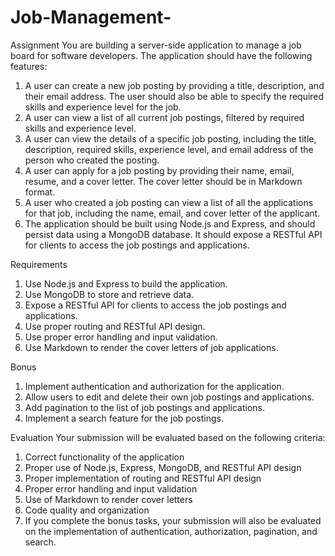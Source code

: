 # Job-Management-

Assignment
You are building a server-side application to manage a job board for software developers. The application should have the following features:

1.	A user can create a new job posting by providing a title, description, and their email address. The user should also be able to specify the required skills and experience level for the job.
2.	A user can view a list of all current job postings, filtered by required skills and experience level.
3.	A user can view the details of a specific job posting, including the title, description, required skills, experience level, and email address of the person who created the posting.
4.	A user can apply for a job posting by providing their name, email, resume, and a cover letter. The cover letter should be in Markdown format.
5.	A user who created a job posting can view a list of all the applications for that job, including the name, email, and cover letter of the applicant.
6.	The application should be built using Node.js and Express, and should persist data using a MongoDB database. It should expose a RESTful API for clients to access the job postings and applications.

Requirements
1.	Use Node.js and Express to build the application.
2.	Use MongoDB to store and retrieve data.
3.	Expose a RESTful API for clients to access the job postings and applications.
4.	Use proper routing and RESTful API design.
5.	Use proper error handling and input validation.
6.	Use Markdown to render the cover letters of job applications.

Bonus
1.	Implement authentication and authorization for the application.
2.	Allow users to edit and delete their own job postings and applications.
3.	Add pagination to the list of job postings and applications.
4.	Implement a search feature for the job postings.

Evaluation
Your submission will be evaluated based on the following criteria:

1.	Correct functionality of the application
2.	Proper use of Node.js, Express, MongoDB, and RESTful API design
3.	Proper implementation of routing and RESTful API design
4.	Proper error handling and input validation
5.	Use of Markdown to render cover letters
6.	Code quality and organization
7.	If you complete the bonus tasks, your submission will also be evaluated on the implementation of authentication, authorization, pagination, and search.

